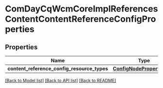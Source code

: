 # ComDayCqWcmCoreImplReferencesContentContentReferenceConfigProperties

## Properties
Name | Type | Description | Notes
------------ | ------------- | ------------- | -------------
**content_reference_config_resource_types** | [**ConfigNodePropertyArray**](ConfigNodePropertyArray.md) |  | [optional] 

[[Back to Model list]](../README.md#documentation-for-models) [[Back to API list]](../README.md#documentation-for-api-endpoints) [[Back to README]](../README.md)


